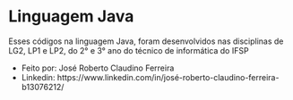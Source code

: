 # Linguagem Java

<p>Esses códigos na linguagem Java, foram desenvolvidos nas disciplinas de LG2, LP1 e LP2, do 2° e 3° ano do técnico de informática do IFSP</p>

<ul>
     <li>Feito por: José Roberto Claudino Ferreira</li>
     <li>Linkedin: https://www.linkedin.com/in/josé-roberto-claudino-ferreira-b13076212/</li>
</ul>
